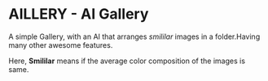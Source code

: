 # AILLERY - AI Gallery

A simple Gallery, with an AI that arranges _smililar_ images in a folder.Having many other awesome features.

Here, **Smililar** means if the average color composition of the images is same.